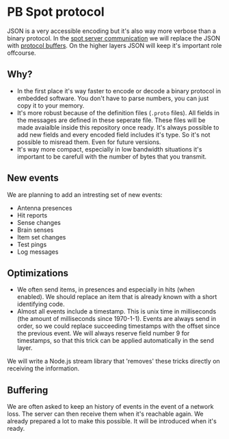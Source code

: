 PB Spot protocol
================

JSON is a very accessible encoding but it's also way more verbose than a binary protocol. In the [spot server communication](spot_protocol.md) we will replace the JSON with [protocol buffers](https://developers.google.com/protocol-buffers/). On the higher layers JSON will keep it's important role offcourse.

Why?
----

* In the first place it's way faster to encode or decode a binary protocol in embedded software. You don't have to parse numbers, you can just copy it to your memory. 
* It's more robust because of the definition files (`.proto` files). All fields in the messages are defined in these seperate file. These files will be made avaialble inside this repository once ready. It's always possible to add new fields and every encoded field includes it's type. So it's not possible to misread them. Even for future versions.
* It's way more compact, especially in low bandwidth situations it's important to be carefull with the number of bytes that you transmit.

New events
----------

We are planning to add an intresting set of new events:
* Antenna presences
* Hit reports
* Sense changes
* Brain senses
* Item set changes
* Test pings
* Log messages

Optimizations
-------------

* We often send items, in presences and especially in hits (when enabled). We should replace an item that is already known with a short identifying code.
* Almost all events include a timestamp. This is unix time in milliseconds (the amount of milliseconds since 1970-1-1). Events are always send in order, so we could replace succeeding timestamps with the offset since the previous event. We will always reserve field number 9 for timestamps, so that this trick can be applied automatically in the send layer.

We will write a Node.js stream library that 'removes' these tricks directly on receiving the information.

Buffering
---------

We are often asked to keep an history of events in the event of a network loss. The server can then receive them when it's reachable again. We already prepared a lot to make this possible. It will be introduced when it's ready.
